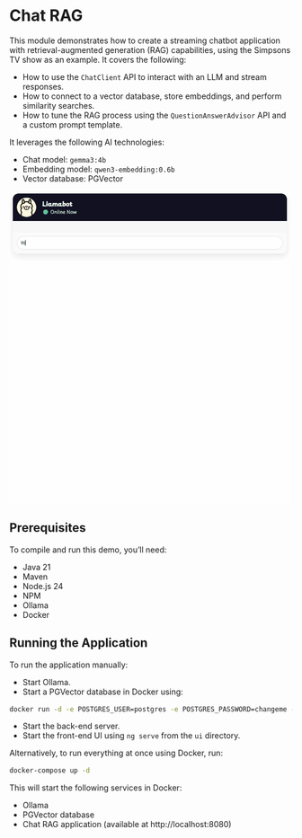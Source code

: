 # Chat RAG

This module demonstrates how to create a streaming chatbot application with retrieval-augmented generation (RAG) capabilities, using the Simpsons TV show as an example.
It covers the following:

- How to use the `ChatClient` API to interact with an LLM and stream responses.
- How to connect to a vector database, store embeddings, and perform similarity searches.
- How to tune the RAG process using the `QuestionAnswerAdvisor` API and a custom prompt template.

It leverages the following AI technologies:

- Chat model: `gemma3:4b`
- Embedding model: `qwen3-embedding:0.6b`
- Vector database: PGVector

<img src=".readme/demo.gif" alt="Spring AI demo"/>

## Prerequisites

To compile and run this demo, you’ll need:

- Java 21
- Maven
- Node.js 24
- NPM
- Ollama
- Docker

## Running the Application

To run the application manually:

- Start Ollama.
- Start a PGVector database in Docker using:

```bash
docker run -d -e POSTGRES_USER=postgres -e POSTGRES_PASSWORD=changeme -p 5432:5432 pgvector/pgvector:pg18
```

- Start the back-end server.
- Start the front-end UI using `ng serve` from the `ui` directory.

Alternatively, to run everything at once using Docker, run:

```bash
docker-compose up -d
```

This will start the following services in Docker:

- Ollama
- PGVector database
- Chat RAG application (available at http://localhost:8080)
